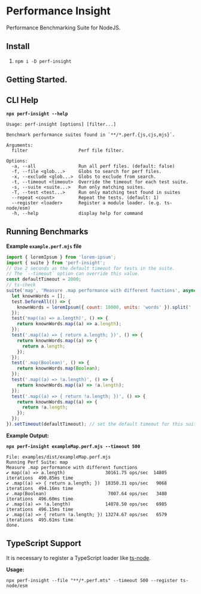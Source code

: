 <!--- @@inject: ../../README.md --->

# Performance Insight

Performance Benchmarking Suite for NodeJS.

## Install

1. `npm i -D perf-insight`

## Getting Started.

## CLI Help

**`npx perf-insight --help`**

```
Usage: perf-insight [options] [filter...]

Benchmark performance suites found in `**/*.perf.{js,cjs,mjs}`.

Arguments:
  filter                   Perf file filter.

Options:
  -a, --all                Run all perf files. (default: false)
  -f, --file <glob...>     Globs to search for perf files.
  -x, --exclude <glob...>  Globs to exclude from search.
  -t, --timeout <timeout>  Override the timeout for each test suite.
  -s, --suite <suite...>   Run only matching suites.
  -T, --test <test...>     Run only matching test found in suites
  --repeat <count>         Repeat the tests. (default: 1)
  --register <loader>      Register a module loader. (e.g. ts-node/esm)
  -h, --help               display help for command
```

## Running Benchmarks

**Example `example.perf.mjs` file**

```javascript
import { loremIpsum } from 'lorem-ipsum';
import { suite } from 'perf-insight';
// Use 2 seconds as the default timeout for tests in the suite.
// The `--timeout` option can override this value.
const defaultTimeout = 2000;
// ts-check
suite('map', 'Measure .map performance with different functions', async (test) => {
  let knownWords = [];
  test.beforeAll(() => {
    knownWords = loremIpsum({ count: 10000, units: 'words' }).split(' ');
  });
  test('map((a) => a.length)', () => {
    return knownWords.map((a) => a.length);
  });
  test('.map((a) => { return a.length; })', () => {
    return knownWords.map((a) => {
      return a.length;
    });
  });
  test('.map(Boolean)', () => {
    return knownWords.map(Boolean);
  });
  test('.map((a) => !a.length)', () => {
    return knownWords.map((a) => !a.length);
  });
  test('.map((a) => { return !a.length; })', () => {
    return knownWords.map((a) => {
      return !a.length;
    });
  });
}).setTimeout(defaultTimeout); // set the default timeout for this suite.
```

**Example Output:**

**`npx perf-insight exampleMap.perf.mjs --timeout 500`**

```
File: examples/dist/exampleMap.perf.mjs
Running Perf Suite: map
Measure .map performance with different functions
✔ map((a) => a.length)               30161.75 ops/sec  14805 iterations  490.85ms time
✔ .map((a) => { return a.length; })  18350.31 ops/sec   9068 iterations  494.16ms time
✔ .map(Boolean)                       7007.64 ops/sec   3480 iterations  496.60ms time
✔ .map((a) => !a.length)             14078.50 ops/sec   6985 iterations  496.15ms time
✔ .map((a) => { return !a.length; }) 13274.67 ops/sec   6579 iterations  495.61ms time
done.
```

## TypeScript Support

It is necessary to register a TypeScript loader like [ts-node](https://typestrong.org/ts-node/).

**Usage:**

```
npx perf-insight --file "**/*.perf.mts" --timeout 500 --register ts-node/esm
```

<!--- @@inject-end: ../../README.md --->
